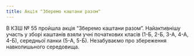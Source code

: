 ```yaml
---
title: Акція "Зберемо каштани разом"
---
```


В КЗШ № 55 пройшла акція “Зберемо каштани разом”. Найактивнішу участь у зборі каштанів взяли учні початкових класів (1-Б, 2-Б, 3-А, 4-А, 4-Б), середньої ланки (5-А, 5-Б). Незабуваємо про збереження навколишьного середовища.

<slideshow id="_/72157648473655541" />
